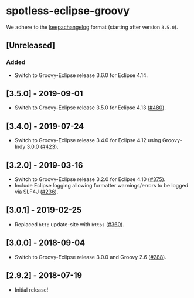 # spotless-eclipse-groovy

We adhere to the [keepachangelog](https://keepachangelog.com/en/1.0.0/) format (starting after version `3.5.0`).

## [Unreleased]
### Added
* Switch to Groovy-Eclipse release 3.6.0 for Eclipse 4.14.

## [3.5.0] - 2019-09-01
* Switch to Groovy-Eclipse release 3.5.0 for Eclipse 4.13 ([#480](https://github.com/diffplug/spotless/issues/480)).

## [3.4.0] - 2019-07-24
* Switch to Groovy-Eclipse release 3.4.0 for Eclipse 4.12 using Groovy-Indy 3.0.0 ([#423](https://github.com/diffplug/spotless/pull/423)).

## [3.2.0] - 2019-03-16
* Switch to Groovy-Eclipse release 3.2.0 for Eclipse 4.10 ([#375](https://github.com/diffplug/spotless/pull/375)).
* Include Eclipse logging allowing formatter warnings/errors to be logged via SLF4J ([#236](https://github.com/diffplug/spotless/issues/236)).

## [3.0.1] - 2019-02-25
* Replaced `http` update-site with `https` ([#360](https://github.com/diffplug/spotless/issues/360)).

## [3.0.0] - 2018-09-04
* Switch to Groovy-Eclipse release 3.0.0 and Groovy 2.6 ([#288](https://github.com/diffplug/spotless/issues/288)).

## [2.9.2] - 2018-07-19
* Initial release!
